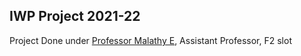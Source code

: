 ## IWP Project 2021-22

Project Done under [Professor Malathy E](https://research.vit.ac.in/researcher/malathy-e), Assistant Professor, F2 slot

